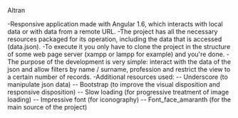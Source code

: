 Altran

-Responsive application made with Angular 1.6, which interacts with local data or with data from a remote URL.
-The project has all the necessary resources packaged for its operation, including the data that is accessed (data.json).
-To execute it you only have to clone the project in the structure of some web page server (xampp or lampp for example) and you're done.
-The purpose of the development is very simple: interact with the data of the json and allow filters by name / surname, profession and restrict the view to a certain number of records.
-Additional resources used:
-- Underscore (to manipulate json data)
-- Bootstrap (to improve the visual disposition and responsive disposition)
-- Slow loading (for progressive treatment of image loading)
-- Impressive font (for iconography)
-- Font_face_amaranth (for the main source of the project)
